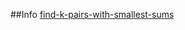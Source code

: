 ##Info
[find-k-pairs-with-smallest-sums](https://leetcode.com/problems/find-k-pairs-with-smallest-sums/)